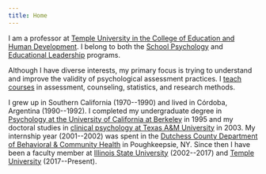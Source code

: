 ```yaml
---
title: Home
---
```


I am a professor at [Temple University in the College of Education and Human Development](https://education.temple.edu/). I belong to both the [School Psychology](https://www.temple.edu/academics/degree-programs/school-psychology-phd-ed-scps-phd) and [Educational Leadership](https://www.temple.edu/academics/degree-programs/educational-leadership-edd-ed-edls-edd) programs. 

Although I have diverse interests, my primary focus is trying to understand and improve the validity of psychological assessment practices. I [teach courses](/courses) in assessment, counseling, statistics, and research methods.

I grew up in Southern California (1970--1990) and lived in C&oacute;rdoba, Argentina (1990--1992). I completed my undergraduate degree in [Psychology at the University of California at Berkeley](https://psychology.berkeley.edu/) in 1995 and my doctoral studies in [clinical psychology at Texas A&M University](https://liberalarts.tamu.edu/psychology/phd/clinical/) in 2003. My internship year (2001--2002) was spent in the [Dutchess County Department of Behavioral & Community Health](https://www.dutchessny.gov/Departments/DBCH/dbch.htm) in Poughkeepsie, NY. Since then I have been a faculty member at [Illinois State University](https://psychology.illinoisstate.edu/) (2002--2017) and [Temple University](https://education.temple.edu/) (2017--Present).

